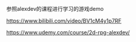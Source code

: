 参照alexdev的课程进行学习的游戏demo

https://www.bilibili.com/video/BV1cM4y1p7RF

https://www.udemy.com/course/2d-rpg-alexdev/